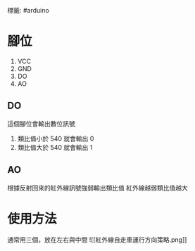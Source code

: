 標籤: #arduino 

# 腳位

1. VCC
2. GND
3. DO
4. AO

## DO

這個腳位會輸出數位訊號
1. 類比值小於 540 就會輸出 0
2. 類比值大於 540 就會輸出 1

## AO

根據反射回來的紅外線訊號強弱輸出類比值
紅外線越弱類比值越大

# 使用方法

通常用三個，放在左右與中間
![[紅外線自走車運行方向策略.png]]